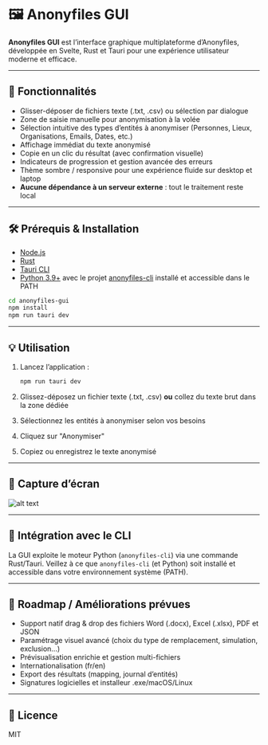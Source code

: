 # 🖼️ Anonyfiles GUI

**Anonyfiles GUI** est l’interface graphique multiplateforme d’Anonyfiles,
développée en Svelte, Rust et Tauri pour une expérience utilisateur moderne et efficace.

---

## 🚀 Fonctionnalités

* Glisser-déposer de fichiers texte (.txt, .csv) ou sélection par dialogue
* Zone de saisie manuelle pour anonymisation à la volée
* Sélection intuitive des types d’entités à anonymiser (Personnes, Lieux, Organisations, Emails, Dates, etc.)
* Affichage immédiat du texte anonymisé
* Copie en un clic du résultat (avec confirmation visuelle)
* Indicateurs de progression et gestion avancée des erreurs
* Thème sombre / responsive pour une expérience fluide sur desktop et laptop
* **Aucune dépendance à un serveur externe** : tout le traitement reste local

---

## 🛠️ Prérequis & Installation

* [Node.js](https://nodejs.org/)
* [Rust](https://www.rust-lang.org/tools/install)
* [Tauri CLI](https://tauri.app/v1/guides/getting-started/prerequisites/)
* [Python 3.9+](https://www.python.org/downloads/) avec le projet [anonyfiles-cli](https://github.com/simongrossi/anonyfiles) installé et accessible dans le PATH

```sh
cd anonyfiles-gui
npm install
npm run tauri dev
```

---

## 💡 Utilisation

1. Lancez l’application :

   ```sh
   npm run tauri dev
   ```
2. Glissez-déposez un fichier texte (.txt, .csv) **ou** collez du texte brut dans la zone dédiée
3. Sélectionnez les entités à anonymiser selon vos besoins
4. Cliquez sur "Anonymiser"
5. Copiez ou enregistrez le texte anonymisé

---

## 📸 Capture d’écran

![alt text](https://i.imgur.com/JTDyxmm.jpeg)

---

## 🤖 Intégration avec le CLI

La GUI exploite le moteur Python (`anonyfiles-cli`) via une commande Rust/Tauri.
Veillez à ce que `anonyfiles-cli` (et Python) soit installé et accessible dans votre environnement système (PATH).

---

## 🧩 Roadmap / Améliorations prévues

* Support natif drag & drop des fichiers Word (.docx), Excel (.xlsx), PDF et JSON
* Paramétrage visuel avancé (choix du type de remplacement, simulation, exclusion...)
* Prévisualisation enrichie et gestion multi-fichiers
* Internationalisation (fr/en)
* Export des résultats (mapping, journal d’entités)
* Signatures logicielles et installeur .exe/macOS/Linux

---

## 📜 Licence

MIT
